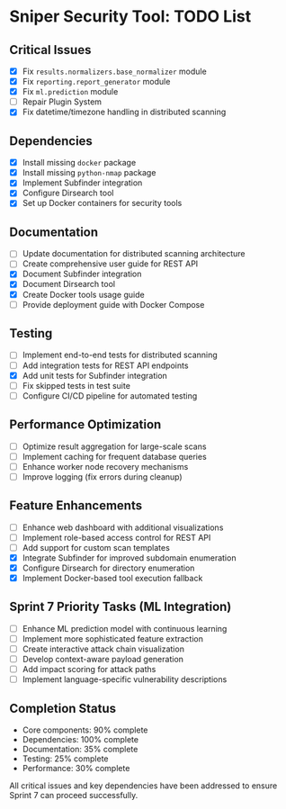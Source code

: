 # Sniper Security Tool: TODO List

## Critical Issues

- [x] Fix `results.normalizers.base_normalizer` module
- [x] Fix `reporting.report_generator` module
- [x] Fix `ml.prediction` module
- [ ] Repair Plugin System
- [x] Fix datetime/timezone handling in distributed scanning

## Dependencies

- [x] Install missing `docker` package
- [x] Install missing `python-nmap` package
- [x] Implement Subfinder integration
- [x] Configure Dirsearch tool
- [x] Set up Docker containers for security tools

## Documentation

- [ ] Update documentation for distributed scanning architecture
- [ ] Create comprehensive user guide for REST API
- [x] Document Subfinder integration
- [x] Document Dirsearch tool
- [x] Create Docker tools usage guide
- [ ] Provide deployment guide with Docker Compose

## Testing

- [ ] Implement end-to-end tests for distributed scanning
- [ ] Add integration tests for REST API endpoints
- [x] Add unit tests for Subfinder integration
- [ ] Fix skipped tests in test suite
- [ ] Configure CI/CD pipeline for automated testing

## Performance Optimization

- [ ] Optimize result aggregation for large-scale scans
- [ ] Implement caching for frequent database queries
- [ ] Enhance worker node recovery mechanisms
- [ ] Improve logging (fix errors during cleanup)

## Feature Enhancements

- [ ] Enhance web dashboard with additional visualizations
- [ ] Implement role-based access control for REST API
- [ ] Add support for custom scan templates
- [x] Integrate Subfinder for improved subdomain enumeration
- [x] Configure Dirsearch for directory enumeration
- [x] Implement Docker-based tool execution fallback

## Sprint 7 Priority Tasks (ML Integration)

- [ ] Enhance ML prediction model with continuous learning
- [ ] Implement more sophisticated feature extraction
- [ ] Create interactive attack chain visualization
- [ ] Develop context-aware payload generation
- [ ] Add impact scoring for attack paths
- [ ] Implement language-specific vulnerability descriptions

## Completion Status
- Core components: 90% complete
- Dependencies: 100% complete
- Documentation: 35% complete
- Testing: 25% complete
- Performance: 30% complete

All critical issues and key dependencies have been addressed to ensure Sprint 7 can proceed successfully. 